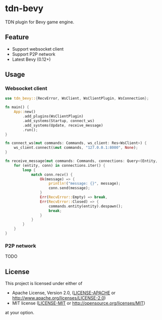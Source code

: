 # tdn-bevy
TDN plugin for Bevy game engine.

## Feature
- Support websocket client
- Support P2P network
- Latest Bevy (0.12+)

## Usage
### Websocket client
```rust
use tdn_bevy::{RecvError, WsClient, WsClientPlugin, WsConnection};

fn main() {
    App::new()
        .add_plugins(WsClientPlugin)
        .add_systems(Startup, connect_ws)
        .add_systems(Update, receive_message)
        .run();
}

fn connect_ws(mut commands: Commands, ws_client: Res<WsClient>) {
    ws_client.connect(&mut commands, "127.0.0.1:8000", None);
}

fn receive_message(mut commands: Commands, connections: Query<(Entity, &WsConnection)>) {
    for (entity, conn) in connections.iter() {
        loop {
            match conn.recv() {
                Ok(message) => {
                    println!("message: {}", message);
                    conn.send(message);
                }
                Err(RecvError::Empty) => break,
                Err(RecvError::Closed) => {
                    commands.entity(entity).despawn();
                    break;
                }
            }
        }
    }
}

```

### P2P network
TODO

## License

This project is licensed under either of

 * Apache License, Version 2.0, ([LICENSE-APACHE](LICENSE-APACHE) or
   http://www.apache.org/licenses/LICENSE-2.0)
 * MIT license ([LICENSE-MIT](LICENSE-MIT) or
   http://opensource.org/licenses/MIT)

at your option.
